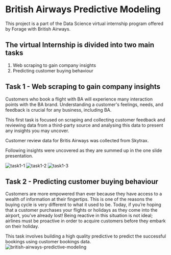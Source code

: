 
# British Airways Predictive Modeling
 
This project is a part of the Data Science virtual internship program offered by Forage with British Airways.



## The virtual Internship is divided into two main tasks

1. Web scraping to gain company insights
2. Predicting customer buying behaviour
## Task 1 - Web scraping to gain company insights

Customers who book a flight with BA will experience many interaction points with the BA brand. Understanding a customer's feelings, needs, and feedback is crucial for any business, including BA.

This first task is focused on scraping and collecting customer feedback and reviewing data from a third-party source and analysing this data to present any insights you may uncover.

Customer review data for Britis Airways was collected from Skytrax.

Following insights were uncovered as they are summed up in the one slide presentation.

![task1-1](https://user-images.githubusercontent.com/114000175/219598354-a8acb78f-94fe-4f64-8196-9f9d24831378.png)
![task1-2](https://user-images.githubusercontent.com/114000175/219598402-80bfd397-abd7-4cc0-b5dd-f3086573ae73.png)
![task1-3](https://user-images.githubusercontent.com/114000175/219598444-4297b449-d52a-4988-b0f3-31b1939fbd6c.png)


## Task 2 - Predicting customer buying behaviour

Customers are more empowered than ever because they have access to a wealth of information at their fingertips. This is one of the reasons the buying cycle is very different to what it used to be. Today, if you’re hoping that a customer purchases your flights or holidays as they come into the airport, you’ve already lost! Being reactive in this situation is not ideal; airlines must be proactive in order to acquire customers before they embark on their holiday.

This task involves building a high quality predictive to predict the successful bookings using customer bookings data.
![british-airways-predictive-modeling](https://user-images.githubusercontent.com/114000175/219598540-91713a89-6405-4d87-b445-565ac424d808.png)
